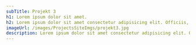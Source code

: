 ```yaml
---
subTitle: Projekt 3
h1: Lorem ipsum dolor sit amet.
h2: Lorem ipsum dolor sit amet consectetur adipisicing elit. Officiis, totam?
imageUrl: /images/ProjectsSiteImgs/projekt3.jpg
description: Lorem ipsum dolor sit amet consectetur adipisicing elit. Quaerat sit itaque at quae nihil officiis fugit placeat optio, facilis ratione enim quia blanditiis rem mollitia rerum
---
```

